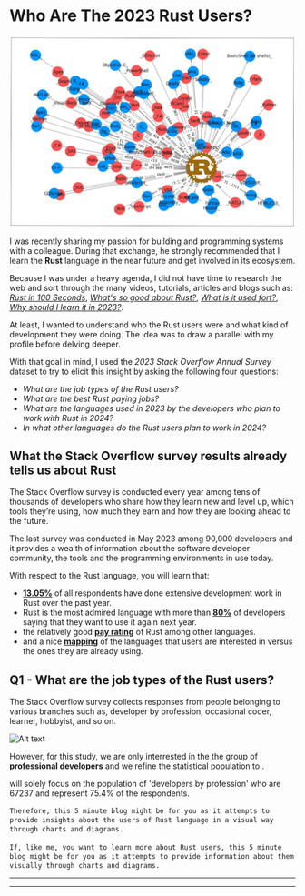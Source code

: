 # Who Are The 2023 Rust Users?

![Alt text](./images/Rust_Blog_Header_Image.png)<p align="center">

I was recently sharing my passion for building and programming systems with a colleague. During that exchange, he strongly recommended that I learn the **Rust** language in the near future  and get involved in its ecosystem.

Because I was under a heavy agenda, I did not have time to research the web and sort through the many videos, tutorials, articles and blogs such as: _[Rust in 100 Seconds](https://www.youtube.com/watch?v=5C_HPTJg5ek)_, _[What's so good about Rust?](https://developer.ibm.com/articles/os-developers-know-rust/)_, _[What is it used fort?](https://yalantis.com/blog/rust-market-overview/)_, _[Why should I learn it in 2023?](https://www.i2tutorials.com/five-reasons-why-you-should-learn-rust-in-2023/)_.

At least, I wanted to understand who the Rust users were and what kind of development they were doing. The idea was to draw a parallel with my profile before delving deeper. 

With that goal in mind, I used the *2023 Stack Overflow Annual Survey* dataset to try to elicit this insight by asking the following four questions:
- *What are the job types of the Rust users?*
- *What are the best Rust paying jobs?*
- *What are the languages used in 2023 by the developers who plan to work with Rust in 2024?*
- *In what other languages do the Rust users plan to work in 2024?*

## What the Stack Overflow survey results already tells us about Rust

The Stack Overflow survey is conducted every year among tens of thousands of developers who share how they learn new and level up, 
which tools they’re using, how much they earn and how they are looking ahead to the future.

The last survey was conducted in May 2023 among 90,000 developers and it provides a wealth of information about the software developer community, the tools and the 
programming environments in use today.

With respect to the Rust language, you will learn that:
- [**13.05%**](https://survey.stackoverflow.co/2023/#section-most-popular-technologies-programming-scripting-and-markup-languages) of all respondents have done  extensive development work in Rust over the past year.
- Rust is the most admired language with more than [**80%**](https://survey.stackoverflow.co/2023/#section-admired-and-desired-programming-scripting-and-markup-languages) of developers saying that they want to use it again next year.
- the relatively good [**pay rating**](https://survey.stackoverflow.co/2023/#section-top-paying-technologies-top-paying-technologies) of Rust among other languages.
- and a nice [**mapping**](https://survey.stackoverflow.co/2023/#section-worked-with-vs-want-to-work-with-programming-scripting-and-markup-languages) of the languages that users are interested in versus the ones they are already using. 

## Q1 - What are the job types of the Rust users?
The Stack Overflow survey collects responses from people belonging to various branches such as, developer by profession, occasional coder, learner, hobbyist, and so on.

![Alt text](./images/The_different_Developer_Branches_of_the_Survey.jpg)<p align="center">
 
However, for this study, we are only interrested in the the group of **professional developers** and we refine the statistical population to .

will solely focus on the population of 'developers by profession' who are 67237 and represent 75.4% of the respondents.


























```
Therefore, this 5 minute blog might be for you as it attempts to provide insights about the users of Rust language in a visual way through charts and diagrams. 

If, like me, you want to learn more about Rust users, this 5 minute blog might be for you as it attempts to provide information about them visually through charts and diagrams.

```

---------------
---------------






  